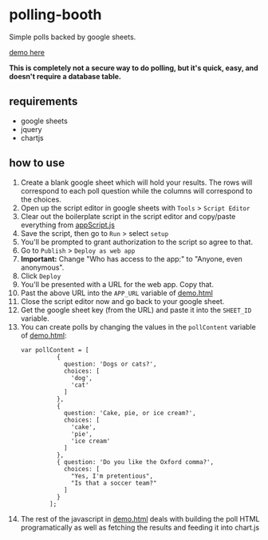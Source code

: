 # polling-booth
Simple polls backed by google sheets.

[demo here](https://scpr.github.io/polling-booth/demo.html)

**This is completely not a secure way to do polling, but it's quick, easy, and doesn't require a database table.**

## requirements

* google sheets
* jquery
* chartjs


## how to use

1. Create a blank google sheet which will hold your results. The rows will correspond to each poll question while the columns will correspond to the choices.
1. Open up the script editor in google sheets with `Tools` > `Script Editor`
1. Clear out the boilerplate script in the script editor and copy/paste everything from [appScript.js](appScript.js)
1. Save the script, then go to `Run` > select `setup`
1. You'll be prompted to grant authorization to the script so agree to that.
1. Go to `Publish` > `Deploy as web app`
1. **Important:** Change "Who has access to the app:" to "Anyone, even anonymous".
1. Click `Deploy`
1. You'll be presented with a URL for the web app. Copy that.
1. Past the above URL into the `APP_URL` variable of [demo.html](demo.html)
1. Close the script editor now and go back to your google sheet.
1. Get the google sheet key (from the URL) and paste it into the `SHEET_ID` variable.
1. You can create polls by changing the values in the `pollContent` variable of [demo.html](demo.html):
    ```
    var pollContent = [
              {
                question: 'Dogs or cats?',
                choices: [
                  'dog',
                  'cat'
                ]
              },
              {
                question: 'Cake, pie, or ice cream?',
                choices: [
                  'cake',
                  'pie',
                  'ice cream'
                ]
              },
              { question: 'Do you like the Oxford comma?',
                choices: [
                  "Yes, I'm pretentious",
                  "Is that a soccer team?"
                ]
              }
            ];
    ```
1. The rest of the javascript in [demo.html](demo.html) deals with building the poll HTML programatically as well as fetching the results and feeding it into chart.js


